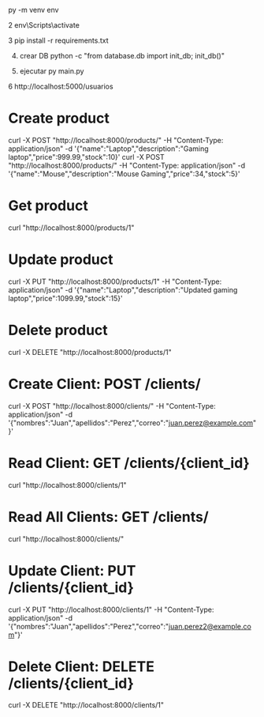 py -m venv env

2
env\Scripts\activate

3
pip install -r requirements.txt

4. crear DB
python -c "from database.db import init_db; init_db()"

5. ejecutar
py main.py

6
http://localhost:5000/usuarios

# Create product
curl -X POST "http://localhost:8000/products/" -H "Content-Type: application/json" -d '{"name":"Laptop","description":"Gaming laptop","price":999.99,"stock":10}'
curl -X POST "http://localhost:8000/products/" -H "Content-Type: application/json" -d '{"name":"Mouse","description":"Mouse Gaming","price":34,"stock":5}'

# Get product
curl "http://localhost:8000/products/1"

# Update product
curl -X PUT "http://localhost:8000/products/1" -H "Content-Type: application/json" -d '{"name":"Laptop","description":"Updated gaming laptop","price":1099.99,"stock":15}'

# Delete product
curl -X DELETE "http://localhost:8000/products/1"

# Create Client: POST /clients/
curl -X POST "http://localhost:8000/clients/" -H "Content-Type: application/json" -d '{"nombres":"Juan","apellidos":"Perez","correo":"juan.perez@example.com"}'

# Read Client: GET /clients/{client_id}
curl "http://localhost:8000/clients/1"

# Read All Clients: GET /clients/
curl "http://localhost:8000/clients/"

# Update Client: PUT /clients/{client_id}
curl -X PUT "http://localhost:8000/clients/1" -H "Content-Type: application/json" -d '{"nombres":"Juan","apellidos":"Perez","correo":"juan.perez2@example.com"}'

# Delete Client: DELETE /clients/{client_id}
curl -X DELETE "http://localhost:8000/clients/1"